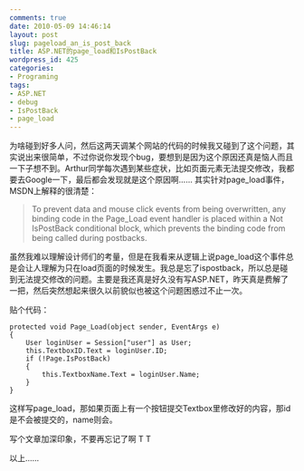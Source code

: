 ```yaml
---
comments: true
date: 2010-05-09 14:46:14
layout: post
slug: pageload_an_is_post_back
title: ASP.NET的page_load和IsPostBack
wordpress_id: 425
categories:
- Programing
tags:
- ASP.NET
- debug
- IsPostBack
- page_load
---
```


为啥碰到好多人问，然后这两天调某个网站的代码的时候我又碰到了这个问题，其实说出来很简单，不过你说你发现个bug，要想到是因为这个原因还真是恼人而且一下子想不到。Arthur同学每次遇到某些症状，比如页面元素无法提交修改，我都要去Google一下，最后都会发现就是这个原因啊…… 其实针对page_load事件，MSDN上解释的很清楚：




> 
	
> 
> To prevent data and mouse click events from being overwritten, any binding code in the Page_Load event handler is placed within a Not IsPostBack conditional block, which prevents the binding code from being called during postbacks.
> 
> 





虽然我难以理解设计师们的考量，但是在我看来从逻辑上说page_load这个事件总是会让人理解为只在load页面的时候发生。我总是忘了ispostback，所以总是碰到无法提交修改的问题。主要是我还真是好久没有写ASP.NET，昨天真是费解了一把，然后突然想起来很久以前貌似也被这个问题困惑过不止一次。




贴个代码：



    
    protected void Page_Load(object sender, EventArgs e)
    {
        User loginUser = Session["user"] as User;
        this.TextboxID.Text = loginUser.ID;
        if (!Page.IsPostBack)
        {
            this.TextboxName.Text = loginUser.Name;
        }
    }




这样写page_load，那如果页面上有一个按钮提交Textbox里修改好的内容，那id是不会被提交的，name则会。




写个文章加深印象，不要再忘记了啊 T T




以上……
